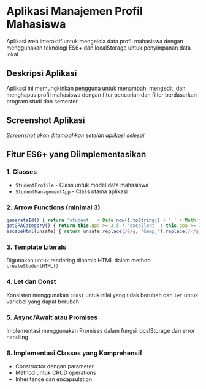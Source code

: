 # Aplikasi Manajemen Profil Mahasiswa

Aplikasi web interaktif untuk mengelola data profil mahasiswa dengan menggunakan teknologi ES6+ dan localStorage untuk penyimpanan data lokal.

## Deskripsi Aplikasi

Aplikasi ini memungkinkan pengguna untuk menambah, mengedit, dan menghapus profil mahasiswa dengan fitur pencarian dan filter berdasarkan program studi dan semester.

## Screenshot Aplikasi

*Screenshot akan ditambahkan setelah aplikasi selesai*

## Fitur ES6+ yang Diimplementasikan

### 1. Classes
- `StudentProfile` - Class untuk model data mahasiswa
- `StudentManagementApp` - Class utama aplikasi

### 2. Arrow Functions (minimal 3)
```javascript
generateId() { return 'student_' + Date.now().toString() + '_' + Math.floor(Math.random() * 1000).toString(); }
getGPACategory() { return this.gpa >= 3.5 ? 'excellent' : this.gpa >= 3.0 ? 'good' : 'average'; }
escapeHtml(unsafe) { return unsafe.replace(/&/g, "&amp;").replace(/</g, "&lt;"); }
```

### 3. Template Literals
Digunakan untuk rendering dinamis HTML dalam method `createStudentHTML()`

### 4. Let dan Const
Konsisten menggunakan `const` untuk nilai yang tidak berubah dan `let` untuk variabel yang dapat berubah

### 5. Async/Await atau Promises
Implementasi menggunakan Promises dalam fungsi localStorage dan error handling

### 6. Implementasi Classes yang Komprehensif
- Constructor dengan parameter
- Method untuk CRUD operations
- Inheritance dan encapsulation